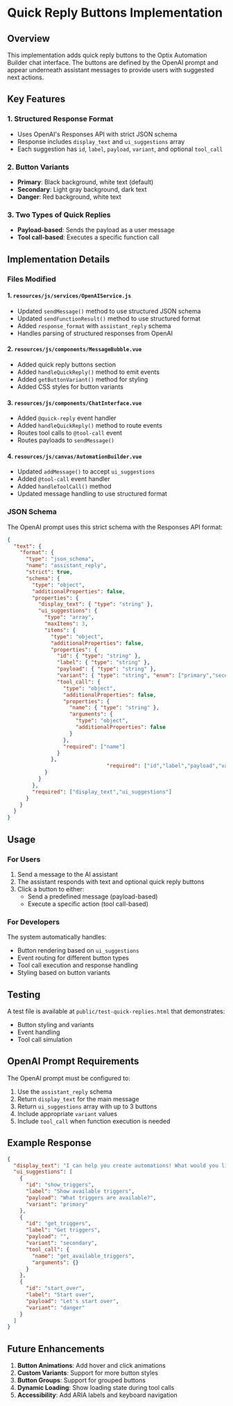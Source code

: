 # Quick Reply Buttons Implementation

## Overview

This implementation adds quick reply buttons to the Optix Automation Builder chat interface. The buttons are defined by the OpenAI prompt and appear underneath assistant messages to provide users with suggested next actions.

## Key Features

### 1. Structured Response Format
- Uses OpenAI's Responses API with strict JSON schema
- Response includes `display_text` and `ui_suggestions` array
- Each suggestion has `id`, `label`, `payload`, `variant`, and optional `tool_call`

### 2. Button Variants
- **Primary**: Black background, white text (default)
- **Secondary**: Light gray background, dark text
- **Danger**: Red background, white text

### 3. Two Types of Quick Replies
- **Payload-based**: Sends the payload as a user message
- **Tool call-based**: Executes a specific function call

## Implementation Details

### Files Modified

#### 1. `resources/js/services/OpenAIService.js`
- Updated `sendMessage()` method to use structured JSON schema
- Updated `sendFunctionResult()` method to use structured format
- Added `response_format` with `assistant_reply` schema
- Handles parsing of structured responses from OpenAI

#### 2. `resources/js/components/MessageBubble.vue`
- Added quick reply buttons section
- Added `handleQuickReply()` method to emit events
- Added `getButtonVariant()` method for styling
- Added CSS styles for button variants

#### 3. `resources/js/components/ChatInterface.vue`
- Added `@quick-reply` event handler
- Added `handleQuickReply()` method to route events
- Routes tool calls to `@tool-call` event
- Routes payloads to `sendMessage()`

#### 4. `resources/js/canvas/AutomationBuilder.vue`
- Updated `addMessage()` to accept `ui_suggestions`
- Added `@tool-call` event handler
- Added `handleToolCall()` method
- Updated message handling to use structured format

### JSON Schema

The OpenAI prompt uses this strict schema with the Responses API format:

```json
{
  "text": {
    "format": {
      "type": "json_schema",
      "name": "assistant_reply",
      "strict": true,
      "schema": {
        "type": "object",
        "additionalProperties": false,
        "properties": {
          "display_text": { "type": "string" },
          "ui_suggestions": {
            "type": "array",
            "maxItems": 3,
            "items": {
              "type": "object",
              "additionalProperties": false,
              "properties": {
                "id": { "type": "string" },
                "label": { "type": "string" },
                "payload": { "type": "string" },
                "variant": { "type": "string", "enum": ["primary","secondary","danger"] },
                "tool_call": {
                  "type": "object",
                  "additionalProperties": false,
                  "properties": {
                    "name": { "type": "string" },
                    "arguments": { 
                      "type": "object",
                      "additionalProperties": false
                    }
                  },
                  "required": ["name"]
                }
              },
                                "required": ["id","label","payload","variant"]
            }
          }
        },
        "required": ["display_text","ui_suggestions"]
      }
    }
  }
}
```

## Usage

### For Users
1. Send a message to the AI assistant
2. The assistant responds with text and optional quick reply buttons
3. Click a button to either:
   - Send a predefined message (payload-based)
   - Execute a specific action (tool call-based)

### For Developers
The system automatically handles:
- Button rendering based on `ui_suggestions`
- Event routing for different button types
- Tool call execution and response handling
- Styling based on button variants

## Testing

A test file is available at `public/test-quick-replies.html` that demonstrates:
- Button styling and variants
- Event handling
- Tool call simulation

## OpenAI Prompt Requirements

The OpenAI prompt must be configured to:
1. Use the `assistant_reply` schema
2. Return `display_text` for the main message
3. Return `ui_suggestions` array with up to 3 buttons
4. Include appropriate `variant` values
5. Include `tool_call` when function execution is needed

## Example Response

```json
{
  "display_text": "I can help you create automations! What would you like to do?",
  "ui_suggestions": [
    {
      "id": "show_triggers",
      "label": "Show available triggers",
      "payload": "What triggers are available?",
      "variant": "primary"
    },
    {
      "id": "get_triggers",
      "label": "Get triggers",
      "payload": "",
      "variant": "secondary",
      "tool_call": {
        "name": "get_available_triggers",
        "arguments": {}
      }
    },
    {
      "id": "start_over",
      "label": "Start over",
      "payload": "Let's start over",
      "variant": "danger"
    }
  ]
}
```

## Future Enhancements

1. **Button Animations**: Add hover and click animations
2. **Custom Variants**: Support for more button styles
3. **Button Groups**: Support for grouped buttons
4. **Dynamic Loading**: Show loading state during tool calls
5. **Accessibility**: Add ARIA labels and keyboard navigation
